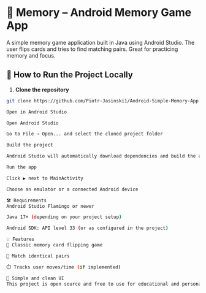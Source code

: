 # 🧠 Memory – Android Memory Game App

A simple memory game application built in Java using Android Studio. The user flips cards and tries to find matching pairs. Great for practicing memory and focus.

## 🚀 How to Run the Project Locally

1. **Clone the repository**

```bash
git clone https://github.com/Piotr-Jasinski1/Android-Simple-Memory-App.git

Open in Android Studio

Open Android Studio

Go to File → Open... and select the cloned project folder

Build the project

Android Studio will automatically download dependencies and build the app via Gradle

Run the app

Click ▶️ next to MainActivity

Choose an emulator or a connected Android device

🛠 Requirements
Android Studio Flamingo or newer

Java 17+ (depending on your project setup)

Android SDK: API level 33 (or as configured in the project)

💡 Features
🎴 Classic memory card flipping game

🧠 Match identical pairs

⏱️ Tracks user moves/time (if implemented)

🎨 Simple and clean UI
This project is open source and free to use for educational and personal purposes.

